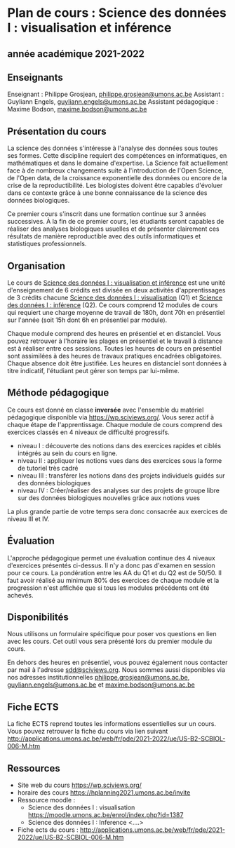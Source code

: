 # Plan de cours : Science des données I : visualisation et inférence
## année académique 2021-2022

## Enseignants

Enseignant : Philippe Grosjean, philippe.grosjean@umons.ac.be
Assistant : Guyliann Engels, guyliann.engels@umons.ac.be
Assistant pédagogique : Maxime Bodson, maxime.bodson@umons.ac.be

## Présentation du cours

La science des données s'intéresse à l'analyse des données sous toutes ses formes.  Cette discipline requiert des compétences en informatiques, en mathématiques et dans le domaine d'expertise. La Science fait actuellement face à de nombreux changements suite à l'introduction de l'Open Science, de l'Open data, de la croissance exponentielle des données ou encore de la crise de la reproductibilité. Les biologistes doivent être capables d'évoluer dans ce contexte grâce à une bonne connaissance de la science des données biologiques.

Ce premier cours s'inscrit dans une formation continue sur 3 années successives. À la fin de ce premier cours, les étudiants seront capables de réaliser des analyses biologiques usuelles et de présenter clairement ces résultats de manière reproductible avec des outils informatiques et statistiques professionnels. 

## Organisation

Le cours de [Science des données I : visualisation et inférence](http://applications.umons.ac.be/web/fr/pde/2021-2022/ue/US-B2-SCBIOL-006-M.htm) est une unité d'enseignement de 6 crédits est divisée en deux activités d'apprentissages de 3 crédits chacune [Science des données I : visualisation](http://applications.umons.ac.be/web/fr/pde/2021-2022/aa/S-BIOG-006.htm) (Q1) et [Science des données I : inférence]() (Q2). Ce cours comprend 12 modules de cours qui requiert une charge moyenne de travail de 180h, dont 70h en présentiel sur l'année (soit 15h dont 6h en présentiel par module). 

Chaque module comprend des heures en présentiel et en distanciel. Vous pouvez retrouver à l'horaire les plages en présentiel et le travail à distance est à réaliser entre ces sessions. Toutes les heures de cours en présentiel sont assimilées à des heures de travaux pratiques encadrées obligatoires. Chaque absence doit être justifiée. Les heures en distanciel sont données à titre indicatif, l'étudiant peut gérer son temps par lui-même. 

## Méthode pédagogique

Ce cours est donné en classe **inversée** avec l'ensemble du matériel pédagogique disponible via <https://wp.sciviews.org/>. Vous serez actif à chaque étape de l'apprentissage. Chaque module de cours comprend des exercices classés en 4 niveaux de difficulté progressifs.

- niveau I : découverte des notions dans des exercices rapides et ciblés intégrés au sein du cours en ligne.
- niveau II : appliquer les notions vues dans des exercices sous la forme de tutoriel très cadré
- niveau III :  transférer les notions dans des projets individuels guidés sur des données biologiques
- niveau IV : Créer/réaliser des analyses sur des projets de groupe libre sur des données biologiques nouvelles grâce aux notions vues

La plus grande partie de votre temps sera donc consacrée aux exercices de niveau III et IV.

## Évaluation

L'approche pédagogique permet une évaluation continue des 4 niveaux d'exercices présentés ci-dessus. Il n'y a donc pas d'examen en session pour ce cours. La pondération entre les AA du Q1 et du Q2 est de 50/50. Il faut avoir réalisé au minimum 80% des exercices de chaque module et la progression n'est affichée que si tous les modules précédents ont été achevés. 

## Disponibilités

Nous utilisons un formulaire spécifique pour poser vos questions en lien avec les cours. Cet outil vous sera présenté lors du premier module du cours.

En dehors des heures en présentiel, vous pouvez également nous contacter par mail à l'adresse <sdd@sciviews.org>. Nous sommes aussi disponibles via nos adresses institutionnelles <philippe.grosjean@umons.ac.be>, <guyliann.engels@umons.ac.be> et <maxime.bodson@umons.ac.be>

## Fiche ECTS

La fiche ECTS reprend toutes les informations essentielles sur un cours. Vous pouvez retrouver la fiche du cours via lien suivant <http://applications.umons.ac.be/web/fr/pde/2021-2022/ue/US-B2-SCBIOL-006-M.htm>

## Ressources

- Site web du cours  <https://wp.sciviews.org/> 
- horaire des cours <https://hplanning2021.umons.ac.be/invite>
- Ressource moodle :
  - Science des données I : visualisation  <https://moodle.umons.ac.be/enrol/index.php?id=1387>
  - Science des données I : Inference <....>
- Fiche ects du cours : <http://applications.umons.ac.be/web/fr/pde/2021-2022/ue/US-B2-SCBIOL-006-M.htm>
